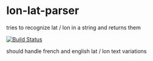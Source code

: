 # lon-lat-parser
tries to recognize lat / lon in a string and returns them

[![Build Status](https://travis-ci.org/F4-Group/lon-lat-parser.svg?branch=master)](https://travis-ci.org/F4-Group/lon-lat-parser)

should handle french and english lat / lon text variations